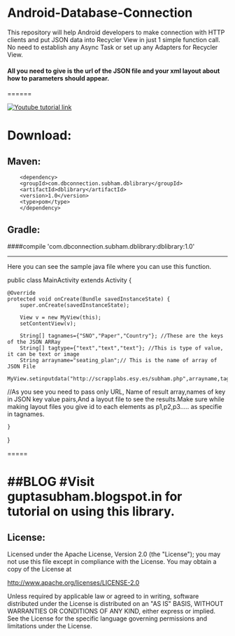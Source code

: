 # Android-Database-Connection
This repository will help Android developers to make connection with HTTP clients and put JSON data into Recycler View in just 1 simple function call. No need to establish any Async Task or set up any Adapters for Recycler View.
#### All you need to give is the url of the JSON file and your xml layout about how to parameters should appear.

======


[![Youtube tutorial link](http://hello45.esy.es/Screenshot%202016-09-07%2016.12.48.png)](http://www.youtube.com/watch?v=https://www.youtube.com/watch?v=UoWdr-Fgla8)

# Download:

## Maven:
        <dependency>
        <groupId>com.dbconnection.subham.dblibrary</groupId>
        <artifactId>dblibrary</artifactId>
        <version>1.0</version>
        <type>pom</type>
        </dependency>


## Gradle:

####compile 'com.dbconnection.subham.dblibrary:dblibrary:1.0'


---


Here you can see the sample java file where you can use this function.


public class MainActivity extends Activity {

    @Override
    protected void onCreate(Bundle savedInstanceState) {
        super.onCreate(savedInstanceState);

        View v = new MyView(this);
        setContentView(v);

        String[] tagnames={"SNO","Paper","Country"}; //These are the keys of the JSON ARRay
        String[] tagtype={"text","text","text"}; //This is type of value, it can be text or image
        String arrayname="seating_plan";// This is the name of array of JSON File
         MyView.setinputdata("http://scrapplabs.esy.es/subham.php",arrayname,tagnames,tagtype,R.layout.list_card_view);

//As you see you need to pass only URL, Name of result array,names of key in JSON key value pairs,And a layout file to see the results.Make sure while making layout files you give id to each elements as p1,p2,p3..... as specifie in tagnames.


    }

}

=====

##BLOG
#Visit guptasubham.blogspot.in for tutorial on using this library.
====
## License:


Licensed under the Apache License, Version 2.0 (the "License");
you may not use this file except in compliance with the License.
You may obtain a copy of the License at

   http://www.apache.org/licenses/LICENSE-2.0

Unless required by applicable law or agreed to in writing, software
distributed under the License is distributed on an "AS IS" BASIS,
WITHOUT WARRANTIES OR CONDITIONS OF ANY KIND, either express or implied.
See the License for the specific language governing permissions and
limitations under the License.
